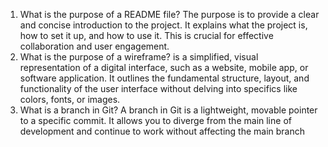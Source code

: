 1. What is the purpose of a README file?
 The purpose is to provide a clear and concise introduction to the project. It explains what the project is, how to set it up, and how to use it. This is crucial for effective collaboration and user engagement.
1. What is the purpose of a wireframe?
 is a simplified, visual representation of a digital interface, such as a website, mobile app, or software application. It outlines the fundamental structure, layout, and functionality of the user interface without delving into specifics like colors, fonts, or images. 
1. What is a branch in Git?
A branch in Git is a lightweight, movable pointer to a specific commit. It allows you to diverge from the main line of development and continue to work without affecting the main branch
